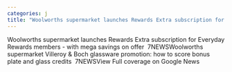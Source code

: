 ```yaml
---
categories: j
title: "Woolworths supermarket launches Rewards Extra subscription for Everyday Rewards members  with mega savings on offer  7NEWS"
---
```

Woolworths supermarket launches Rewards Extra subscription for Everyday Rewards members - with mega savings on offer&nbsp;&nbsp;7NEWSWoolworths supermarket Villeroy & Boch glassware promotion: how to score bonus plate and glass credits&nbsp;&nbsp;7NEWSView Full coverage on Google News